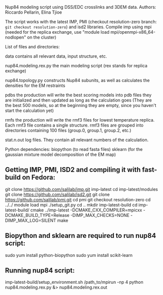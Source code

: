 Nup84 modeling script using DSS/EDC crosslinks and 3DEM data.
Authors: Riccardo Pellarin, Elina Tjioe

The script works with the latest IMP, PMI (checkout resolution-zero branch: `git checkout resolution-zero`) and isd2 libraries.
Compile imp using mpi (needed for the replica exchange, use "module load mpi/openmpi-x86_64-nodlopen" on the cluster)

List of files and directories:

data			contains all relevant data, input structure, etc.

nup84.modeling.rex.py   the main modeling script (rex stands for replica exchange)

nup84.topology.py       constructs Nup84 subunits, as well as calculates the densities for the EM restraints

pdbs                    the production will write the best scoring models into pdb files
		        they are initialized and then updated as long as the calculation goes (They are the best 500                            models, so at the beginning they are empty, since you haven't start the calculation yet)

rmfs			the production will write the rmf3 files for lowest temperature replica. Each
			rmf3 file contains a single structure. rmf3 files are grouped into directories 
			containing 100 files (group.0, group.1, group.2, etc.)
			
stat.n.out		log files. They contain all relevant numbers of the calculation.

Python dependencies:
biopython 		(to read fasta files)
sklearn   		(for the gaussian mixture model decomposition of the EM map)

Getting IMP, PMI, ISD2 and compiling it with fast-build on Fedora:
-------------------------------------------------------------------
git clone https://github.com/salilab/imp.git imp-latest
cd imp-latest/modules
git clone https://github.com/salilab/isd2.git
git clone https://github.com/salilab/pmi.git
cd pmi
git checkout resolution-zero
cd ../../
module load mpi
./setup_git.py
cd ..
mkdir imp-latest-build
cd imp-latest-build/
cmake ../imp-latest -DCMAKE_CXX_COMPILER=mpicxx -DCMAKE_BUILD_TYPE=Release -DIMP_MAX_CHECKS=NONE -DIMP_MAX_LOG=SILENT
make

Biopython and sklearn are required to run nup84 script:
------------------------------------------------------------
sudo yum install python-biopython
sudo yum install scikit-learn

Running nup84 script:
---------------------------
imp-latest-build/setup_environment.sh /path_to/mpirun -np 4 python nup84.modeling.rex.py &> nup84.modeling.rex.out

